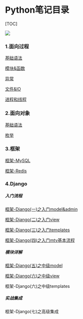# Python笔记目录

[TOC]

![](https://ws3.sinaimg.cn/large/006tNbRwly1fy6q7rfeehj303k03k3yk.jpg)

### 1.面向过程

[基础语法](面向过程-基础语法.md)

[模块&函数](面向过程-模块&函数.md)

[异常](面向过程-异常.md)

[文件&IO](面向过程-文件&IO.md)

[进程和线程](面向过程-进程和线程.md)



### 2.面向对象

[基础语法](面向对象-基础语法.md)

[枚举](面向对象-枚举.md)



### 3.框架

[框架-MySQL](框架-MySQL.md)

[框架-Redis](框架-Redis.md)



### 4.Django



##### **入门流程**

[框架-Django(一)之入门model&admin](框架-Django(一)之入门model&admin.md)

[框架-Django(二)之入门view](框架-Django(二)之入门view.md)

[框架-Django(三)之入门templates](框架-Django(三)之入门templates.md)

[框架-Django(四)之入门mtv基本流程](框架-Django(四)之入门mtv基本流程.md)



##### **模块详解**

[框架-Django(五)之中级model](框架-Django(五)之中级model.md)

[框架-Django(六)之中级view](框架-Django(六)之中级view.md)

框架-Django(六)之中级templates



##### 实战集成

框架-Django(七)之高级集成
